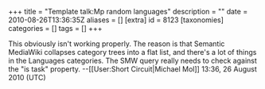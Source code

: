 +++
title = "Template talk:Mp random languages"
description = ""
date = 2010-08-26T13:36:35Z
aliases = []
[extra]
id = 8123
[taxonomies]
categories = []
tags = []
+++

This obviously isn't working properly. The reason is that Semantic MediaWiki collapses category trees into a flat list, and there's a lot of things in the Languages categories. The SMW query really needs to check against the "is task" property. --[[User:Short Circuit|Michael Mol]] 13:36, 26 August 2010 (UTC)
